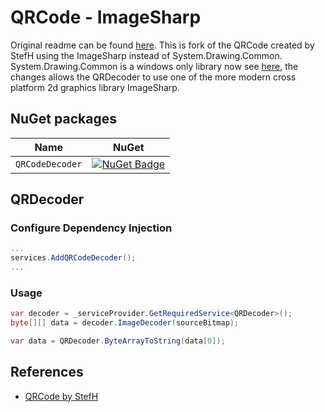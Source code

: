 # QRCode - ImageSharp
Original readme can be found [here](https://github.com/StefH/QRCode#readme). This is fork of the QRCode created by StefH using the ImageSharp instead of System.Drawing.Common. System.Drawing.Common is a windows only library now see [here](https://docs.microsoft.com/en-us/dotnet/core/compatibility/core-libraries/6.0/system-drawing-common-windows-only), the changes allows the QRDecoder to use one of the more modern cross platform 2d graphics library ImageSharp. 

## NuGet packages

| Name | NuGet
| - | - |
| `QRCodeDecoder` | [![NuGet Badge](https://buildstats.info/nuget/QRCodeDecoder-ImageSharp)](https://www.nuget.org/packages/QRCodeDecoder)

## QRDecoder

### Configure Dependency Injection
``` csharp
...
services.AddQRCodeDecoder();
...
```

### Usage
``` csharp
var decoder = _serviceProvider.GetRequiredService<QRDecoder>();
byte[][] data = decoder.ImageDecoder(sourceBitmap);

var data = QRDecoder.ByteArrayToString(data[0]);
```

## References
- [QRCode by StefH](https://github.com/StefH/QRCode)